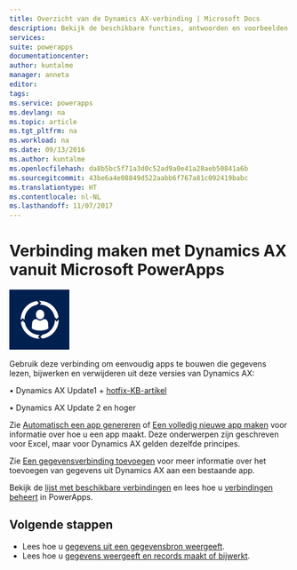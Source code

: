 ```yaml
---
title: Overzicht van de Dynamics AX-verbinding | Microsoft Docs
description: Bekijk de beschikbare functies, antwoorden en voorbeelden voor Dynamics AX
services: 
suite: powerapps
documentationcenter: 
author: kuntalme
manager: anneta
editor: 
tags: 
ms.service: powerapps
ms.devlang: na
ms.topic: article
ms.tgt_pltfrm: na
ms.workload: na
ms.date: 09/13/2016
ms.author: kuntalme
ms.openlocfilehash: da8b5bc5f71a3d0c52ad9a0e41a28aeb50841a6b
ms.sourcegitcommit: 43be6a4e08849d522aabb6f767a81c092419babc
ms.translationtype: HT
ms.contentlocale: nl-NL
ms.lasthandoff: 11/07/2017
---
```

# <a name="connect-from-microsoft-powerapps-to-dynamics-ax"></a>Verbinding maken met Dynamics AX vanuit Microsoft PowerApps
![Dynamics AX Online](./media/connection-dynamicsax/dynamics-ax.png)

Gebruik deze verbinding om eenvoudig apps te bouwen die gegevens lezen, bijwerken en verwijderen uit deze versies van Dynamics AX:

•    Dynamics AX Update1 + [hotfix-KB-artikel](https://fix.lcs.dynamics.com/Issue/Resolved?kb=3175021&bugId=3762232&qc=75f75fb7cb5de685683dafada9bdc618a7674bc4e299935b567a28ac02489b5c)

•    Dynamics AX Update 2 en hoger

Zie [Automatisch een app genereren](../get-started-create-from-data.md) of [Een volledig nieuwe app maken](../get-started-create-from-blank.md) voor informatie over hoe u een app maakt. Deze onderwerpen zijn geschreven voor Excel, maar voor Dynamics AX gelden dezelfde principes.

Zie [Een gegevensverbinding toevoegen](../add-data-connection.md) voor meer informatie over het toevoegen van gegevens uit Dynamics AX aan een bestaande app.

Bekijk de [lijst met beschikbare verbindingen](../connections-list.md) en lees hoe u [verbindingen beheert](../add-manage-connections.md) in PowerApps.

## <a name="next-steps"></a>Volgende stappen
* Lees hoe u [gegevens uit een gegevensbron weergeeft](../add-gallery.md).
* Lees hoe u [gegevens weergeeft en records maakt of bijwerkt](../add-form.md).

